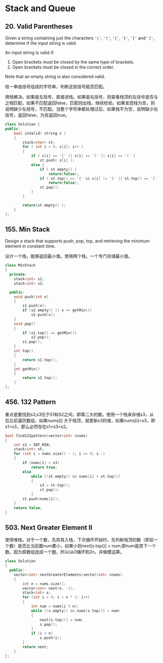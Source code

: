 # Stack and Queue

## 20. Valid Parentheses

Given a string containing just the characters `'('`, `')'`, `'{'`, `'}'`, `'['` and `']'`, determine if the input string is valid.

An input string is valid if:

1. Open brackets must be closed by the same type of brackets.
2. Open brackets must be closed in the correct order.

Note that an empty string is also considered valid.

给一串由括号组成的字符串，判断这些括号能否匹配。

用栈解决。如果是左括号，直接进栈。如果是右括号，则查看栈顶的左括号是否与之相匹配，如果不匹配返回false，匹配则出栈，继续检验。如果发现栈为空，则说明缺少左括号，不匹配。当整个字符串都处理过后，如果栈不为空，说明缺少右括号，返回false，为空返回true。

```cpp
class Solution {
public:
    bool isValid( string s )
    {
        stack<char> st;
        for ( int i = 0; s[i]; i++ )
        {
            if ( s[i] == '{' || s[i] == '[' || s[i] == '(' )
                st.push( s[i] );
            else {
                if ( st.empty() )
                    return(false);
                if ( st.top() == '{' && s[i] != '}' || st.top() == '[' && s[i] != ']' || st.top() == '(' && s[i] != ')' )
                    return(false);
                st.pop();
            }
        }

        return(st.empty() );
    }
};
```

##  155. Min Stack

 Design a stack that supports push, pop, top, and retrieving the minimum element in constant time.

设计一个栈，能够返回最小值。使用两个栈，一个专门存储最小值。

```cpp
class MinStack
{
  private:
	stack<int> s1;
	stack<int> s2;

  public:
	void push(int x)
	{
		s1.push(x);
		if (s2.empty() || x <= getMin())
			s2.push(x);
	}
	void pop()
	{
		if (s1.top() == getMin())
			s2.pop();
		s1.pop();
	}
	int top()
	{
		return s1.top();
	}
	int getMin()
	{
		return s2.top();
	}
};
```

##  456. 132 Pattern

重点是要找到s3,s3位于S1和S2之间，即第二大的数。使用一个栈来存储s3，从后忘前遍历数组，如果nums\[i\] 大于栈顶，就更新s3的值，如果nums\[i\]&lt;s3，即s1&lt;s3，那么必然存在s1&lt;s3&lt;s2。

```cpp
bool find132pattern(vector<int> &nums)
{
	int s3 = INT_MIN;
	stack<int> st;
	for (int i = nums.size() - 1; i >= 0; i--)
	{
		if (nums[i] < s3)
			return true;
		else
			while (!st.empty() && nums[i] > st.top())
			{
				s3 = st.top();
				st.pop();
			}
		st.push(nums[i]);
	}
	return false;
}
```

##  503. Next Greater Element II

使用堆栈。对于一个数，先将其入栈，下次循环开始时，先判断栈顶的数（即前一个数）是否比当前数num要小，如果小则next\[s.top\(\)\] = num;即num是其下一个数。因为原数组连成一个圈，所以i从0循环到2n，并做模运算。

```cpp
class Solution
{
  public:
    vector<int> nextGreaterElements(vector<int> &nums)
    {
        int n = nums.size();
        vector<int> next(n, -1);
        stack<int> s;
        for (int i = 0; i < n * 2; i++)
        {
            int num = nums[i % n];
            while (!s.empty() && nums[s.top()] < num)
            {
                next[s.top()] = num;
                s.pop();
            }
            if (i < n)
                s.push(i);
        }
        return next;
    }
};
```

